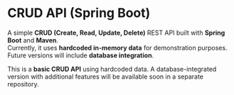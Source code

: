 # CRUD API (Spring Boot)

A simple **CRUD (Create, Read, Update, Delete)** REST API built with **Spring Boot** and **Maven**.  
Currently, it uses **hardcoded in-memory data** for demonstration purposes.  
Future versions will include **database integration**.

This is a **basic CRUD API** using hardcoded data. A database-integrated version with additional features will be available soon in a separate repository.


